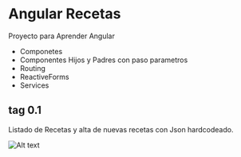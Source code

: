 # Angular Recetas

Proyecto para Aprender Angular

* Componetes
* Componentes Hijos y Padres con paso parametros
* Routing
* ReactiveForms
* Services

## tag 0.1
Listado de Recetas y alta de nuevas recetas con Json hardcodeado.

![Alt text](https://github.com/anderuraga/angular-recetas/blob/master/screenshoot1.png)

